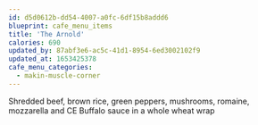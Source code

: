 ```yaml
---
id: d5d0612b-dd54-4007-a0fc-6df15b8addd6
blueprint: cafe_menu_items
title: 'The Arnold'
calories: 690
updated_by: 87abf3e6-ac5c-41d1-8954-6ed3002102f9
updated_at: 1653425378
cafe_menu_categories:
  - makin-muscle-corner
---
```

Shredded beef, brown rice, green peppers, mushrooms, romaine, mozzarella and CE Buffalo sauce in a whole wheat wrap